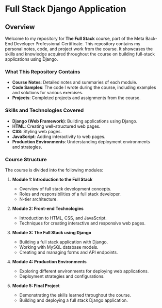 # Full Stack Django Application

## Overview

Welcome to my repository for **The Full Stack** course, part of the Meta Back-End Developer Professional Certificate. This repository contains my personal notes, code, and project work from the course. It showcases the skills and knowledge acquired throughout the course on building full-stack applications using Django.

### What This Repository Contains

- **Course Notes**: Detailed notes and summaries of each module.
- **Code Samples**: The code I wrote during the course, including examples and solutions for various exercises.
- **Projects**: Completed projects and assignments from the course.

### Skills and Technologies Covered

- **Django (Web Framework)**: Building applications using Django.
- **HTML**: Creating well-structured web pages.
- **CSS**: Styling web pages.
- **JavaScript**: Adding interactivity to web pages.
- **Production Environments**: Understanding deployment environments and strategies.

### Course Structure

The course is divided into the following modules:

1. **Module 1: Introduction to the Full Stack**
   - Overview of full stack development concepts.
   - Roles and responsibilities of a full stack developer.
   - N-tier architecture.

2. **Module 2: Front-end Technologies**
   - Introduction to HTML, CSS, and JavaScript.
   - Techniques for creating interactive and responsive web pages.

3. **Module 3: The Full Stack using Django**
   - Building a full stack application with Django.
   - Working with MySQL database models.
   - Creating and managing forms and API endpoints.

4. **Module 4: Production Environments**
   - Exploring different environments for deploying web applications.
   - Deployment strategies and configurations.

5. **Module 5: Final Project**
   - Demonstrating the skills learned throughout the course.
   - Building and deploying a full stack Django application.
